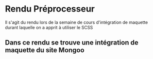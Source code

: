 # Rendu Préprocesseur

Il s'agit du rendu lors de la semaine de cours d'intégration de maquette durant laquelle on a apprit à utiliser le SCSS 

## Dans ce rendu se trouve une intégration de maquette du site Mongoo
